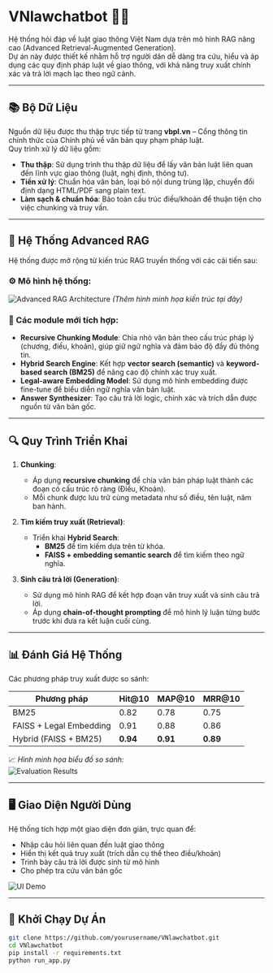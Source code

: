 # VNlawchatbot 🚦📘  
Hệ thống hỏi đáp về luật giao thông Việt Nam dựa trên mô hình RAG nâng cao (Advanced Retrieval-Augmented Generation).  
Dự án này được thiết kế nhằm hỗ trợ người dân dễ dàng tra cứu, hiểu và áp dụng các quy định pháp luật về giao thông, với khả năng truy xuất chính xác và trả lời mạch lạc theo ngữ cảnh.

---

## 📚 Bộ Dữ Liệu

Nguồn dữ liệu được thu thập trực tiếp từ trang **vbpl.vn** – Cổng thông tin chính thức của Chính phủ về văn bản quy phạm pháp luật.  
Quy trình xử lý dữ liệu gồm:

- **Thu thập**: Sử dụng trình thu thập dữ liệu để lấy văn bản luật liên quan đến lĩnh vực giao thông (luật, nghị định, thông tư).
- **Tiền xử lý**: Chuẩn hóa văn bản, loại bỏ nội dung trùng lặp, chuyển đổi định dạng HTML/PDF sang plain text.
- **Làm sạch & chuẩn hóa**: Bảo toàn cấu trúc điều/khoản để thuận tiện cho việc chunking và truy vấn.

---

## 🧠 Hệ Thống Advanced RAG

Hệ thống được mở rộng từ kiến trúc RAG truyền thống với các cải tiến sau:

### ⚙️ Mô hình hệ thống:

![Advanced RAG Architecture](./images/advanced_rag_pipeline.png) *(Thêm hình minh họa kiến trúc tại đây)*

### 🧩 Các module mới tích hợp:

- **Recursive Chunking Module**: Chia nhỏ văn bản theo cấu trúc pháp lý (chương, điều, khoản), giúp giữ ngữ nghĩa và đảm bảo độ đầy đủ thông tin.
- **Hybrid Search Engine**: Kết hợp **vector search (semantic)** và **keyword-based search (BM25)** để nâng cao độ chính xác truy xuất.
- **Legal-aware Embedding Model**: Sử dụng mô hình embedding được fine-tune để biểu diễn ngữ nghĩa văn bản luật.
- **Answer Synthesizer**: Tạo câu trả lời logic, chính xác và trích dẫn được nguồn từ văn bản gốc.

---

## 🔍 Quy Trình Triển Khai

1. **Chunking**:  
   - Áp dụng **recursive chunking** để chia văn bản pháp luật thành các đoạn có cấu trúc rõ ràng (Điều, Khoản).
   - Mỗi chunk được lưu trữ cùng metadata như số điều, tên luật, năm ban hành.

2. **Tìm kiếm truy xuất (Retrieval)**:  
   - Triển khai **Hybrid Search**:  
     - **BM25** để tìm kiếm dựa trên từ khóa.  
     - **FAISS + embedding semantic search** để tìm kiếm theo ngữ nghĩa.

3. **Sinh câu trả lời (Generation)**:  
   - Sử dụng mô hình RAG để kết hợp đoạn văn truy xuất và sinh câu trả lời.  
   - Áp dụng **chain-of-thought prompting** để mô hình lý luận từng bước trước khi đưa ra kết luận cuối cùng.

---

## 📊 Đánh Giá Hệ Thống

Các phương pháp truy xuất được so sánh:

| Phương pháp            | Hit@10 | MAP@10 | MRR@10 |
|------------------------|--------|--------|--------|
| BM25                   | 0.82   | 0.78   | 0.75   |
| FAISS + Legal Embedding| 0.91   | 0.88   | 0.86   |
| Hybrid (FAISS + BM25)  | **0.94** | **0.91** | **0.89** |

📈 *Hình minh họa biểu đồ so sánh:*  
![Evaluation Results](./images/evaluation_chart.png)

---

## 🖥️ Giao Diện Người Dùng

Hệ thống tích hợp một giao diện đơn giản, trực quan để:

- Nhập câu hỏi liên quan đến luật giao thông
- Hiển thị kết quả truy xuất (trích dẫn cụ thể theo điều/khoản)
- Trình bày câu trả lời được sinh từ mô hình
- Cho phép tra cứu văn bản gốc

![UI Demo](./images/ui_demo.png)

---

## 🚀 Khởi Chạy Dự Án

```bash
git clone https://github.com/yourusername/VNlawchatbot.git
cd VNlawchatbot
pip install -r requirements.txt
python run_app.py
